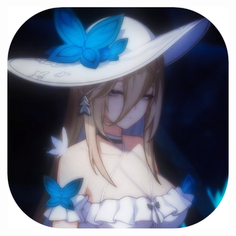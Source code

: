<img src="https://raw.githubusercontent.com/AponiaDevelopments/.github/main/aponiaLogoRounded.png" alt="Aponia Logo" title="Aponia">


